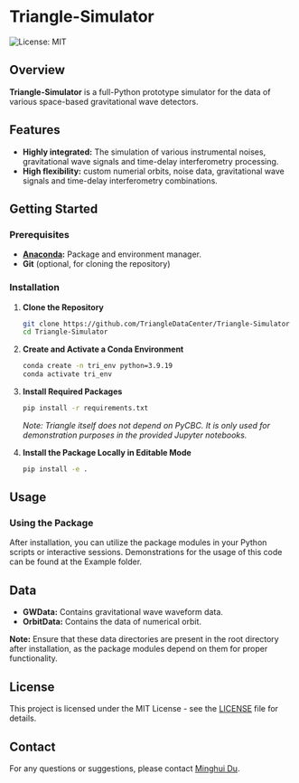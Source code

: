 
# Triangle-Simulator

![License: MIT](https://img.shields.io/badge/License-MIT-yellow.svg)

## Overview

**Triangle-Simulator** is a full-Python prototype simulator for the data of various space-based gravitational wave detectors.

## Features

- **Highly integrated:** The simulation of various instrumental noises, gravitational wave signals and time-delay interferometry processing.
- **High flexibility:** custom numerial orbits, noise data, gravitational wave signals and time-delay interferometry combinations. 

## Getting Started

### Prerequisites

- **[Anaconda](https://docs.anaconda.com/anaconda/install/):** Package and environment manager.
- **Git** (optional, for cloning the repository)

### Installation

1. **Clone the Repository**

   ```sh
   git clone https://github.com/TriangleDataCenter/Triangle-Simulator
   cd Triangle-Simulator
   ```

2. **Create and Activate a Conda Environment**

   ```sh
   conda create -n tri_env python=3.9.19
   conda activate tri_env
   ```

3. **Install Required Packages**

   ```sh
   pip install -r requirements.txt
   ```

   *Note: Triangle itself does not depend on PyCBC. It is only used for demonstration purposes in the provided Jupyter notebooks.*

4. **Install the Package Locally in Editable Mode**

   ```sh
   pip install -e .
   ```

## Usage

### Using the Package

After installation, you can utilize the package modules in your Python scripts or interactive sessions. Demonstrations for the usage of this code can be found at the Example folder. 

## Data

- **GWData:** Contains gravitational wave waveform data.
- **OrbitData:** Contains the data of numerical orbit.

**Note:** Ensure that these data directories are present in the root directory after installation, as the package modules depend on them for proper functionality.


## License

This project is licensed under the MIT License - see the [LICENSE](LICENSE) file for details.

<!-- ## Acknowledgements -->

## Contact

For any questions or suggestions, please contact [Minghui Du](duminghui@imech.ac.cn).
